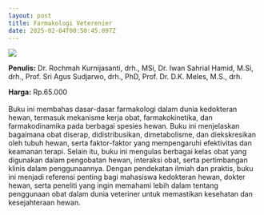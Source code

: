 ```yaml
---
layout: post
title: Farmakologi Veterenier
date: 2025-02-04T00:50:45.097Z
---
```

![](/images/uploads/isbn-farmakologi-veterenier.jpg)

**P﻿enulis:** Dr. Rochmah Kurnijasanti, drh., MSi, Dr. Iwan Sahrial Hamid, M.Si, drh., Prof. Sri Agus Sudjarwo, drh., PhD, Prof. Dr. D.K. Meles, M.S., drh.

**Harga:** Rp.65.000\
\
Buku ini membahas dasar-dasar farmakologi dalam dunia kedokteran hewan, termasuk mekanisme kerja obat, farmakokinetika, dan farmakodinamika pada berbagai spesies hewan. Buku ini menjelaskan bagaimana obat diserap, didistribusikan, dimetabolisme, dan diekskresikan oleh tubuh hewan, serta faktor-faktor yang mempengaruhi efektivitas dan keamanan terapi.
	Selain itu, buku ini mengulas berbagai kelas obat yang digunakan dalam pengobatan hewan, interaksi obat, serta pertimbangan klinis dalam penggunaannya. Dengan pendekatan ilmiah dan praktis, buku ini menjadi referensi penting bagi mahasiswa kedokteran hewan, dokter hewan, serta peneliti yang ingin memahami lebih dalam tentang penggunaan obat dalam dunia veteriner untuk memastikan kesehatan dan kesejahteraan hewan.